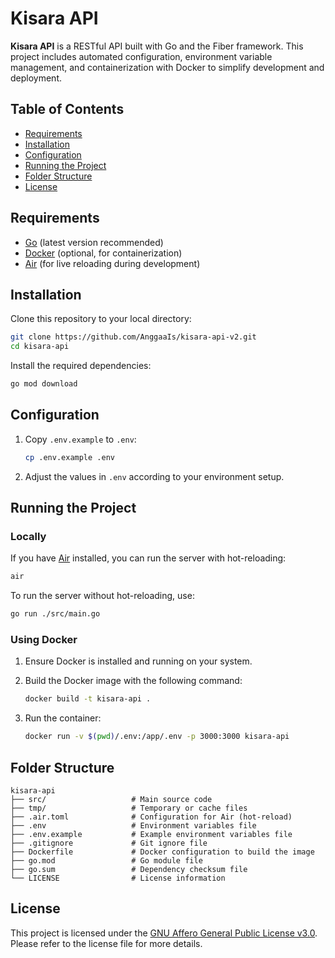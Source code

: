 # Kisara API

**Kisara API** is a RESTful API built with Go and the Fiber framework. This project includes automated configuration, environment variable management, and containerization with Docker to simplify development and deployment.

## Table of Contents

- [Requirements](#requirements)
- [Installation](#installation)
- [Configuration](#configuration)
- [Running the Project](#running-the-project)
- [Folder Structure](#folder-structure)
- [License](#license)

## Requirements

- [Go](https://golang.org/doc/install) (latest version recommended)
- [Docker](https://docs.docker.com/get-docker/) (optional, for containerization)
- [Air](https://github.com/cosmtrek/air) (for live reloading during development)

## Installation

Clone this repository to your local directory:

```bash
git clone https://github.com/AnggaaIs/kisara-api-v2.git
cd kisara-api
```

Install the required dependencies:

```bash
go mod download
```

## Configuration

1. Copy `.env.example` to `.env`:

   ```bash
   cp .env.example .env
   ```

2. Adjust the values in `.env` according to your environment setup.

## Running the Project

### Locally

If you have [Air](https://github.com/cosmtrek/air) installed, you can run the server with hot-reloading:

```bash
air
```

To run the server without hot-reloading, use:

```bash
go run ./src/main.go
```

### Using Docker

1. Ensure Docker is installed and running on your system.
2. Build the Docker image with the following command:

   ```bash
   docker build -t kisara-api .
   ```

3. Run the container:

   ```bash
   docker run -v $(pwd)/.env:/app/.env -p 3000:3000 kisara-api
   ```

## Folder Structure

```plaintext
kisara-api
├── src/                   # Main source code
├── tmp/                   # Temporary or cache files
├── .air.toml              # Configuration for Air (hot-reload)
├── .env                   # Environment variables file
├── .env.example           # Example environment variables file
├── .gitignore             # Git ignore file
├── Dockerfile             # Docker configuration to build the image
├── go.mod                 # Go module file
├── go.sum                 # Dependency checksum file
└── LICENSE                # License information
```

## License

This project is licensed under the [GNU Affero General Public License v3.0](./LICENSE). Please refer to the license file for more details.
